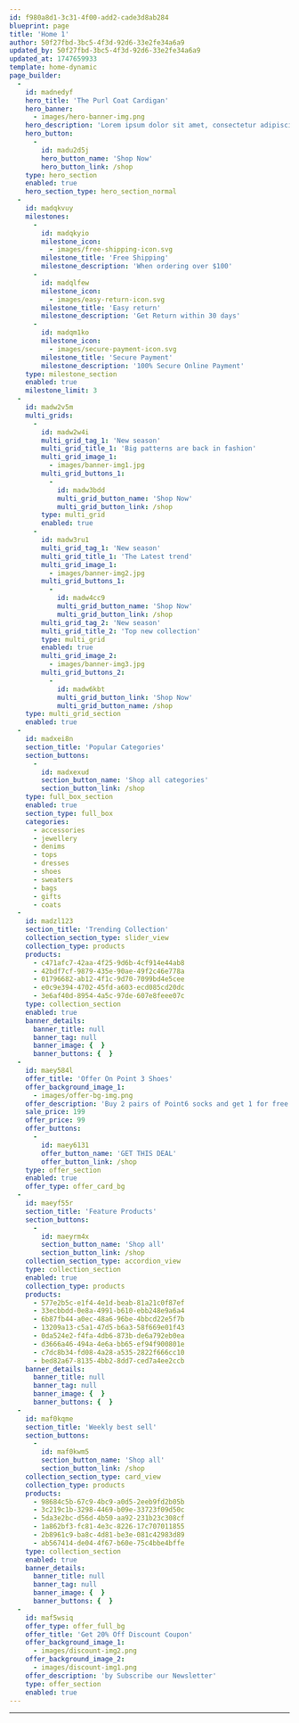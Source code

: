 ```yaml
---
id: f980a8d1-3c31-4f00-add2-cade3d8ab284
blueprint: page
title: 'Home 1'
author: 50f27fbd-3bc5-4f3d-92d6-33e2fe34a6a9
updated_by: 50f27fbd-3bc5-4f3d-92d6-33e2fe34a6a9
updated_at: 1747659933
template: home-dynamic
page_builder:
  -
    id: madnedyf
    hero_title: 'The Purl Coat Cardigan'
    hero_banner:
      - images/hero-banner-img.png
    hero_description: 'Lorem ipsum dolor sit amet, consectetur adipiscing elit'
    hero_button:
      -
        id: madu2d5j
        hero_button_name: 'Shop Now'
        hero_button_link: /shop
    type: hero_section
    enabled: true
    hero_section_type: hero_section_normal
  -
    id: madqkvuy
    milestones:
      -
        id: madqkyio
        milestone_icon:
          - images/free-shipping-icon.svg
        milestone_title: 'Free Shipping'
        milestone_description: 'When ordering over $100'
      -
        id: madqlfew
        milestone_icon:
          - images/easy-return-icon.svg
        milestone_title: 'Easy return'
        milestone_description: 'Get Return within 30 days'
      -
        id: madqm1ko
        milestone_icon:
          - images/secure-payment-icon.svg
        milestone_title: 'Secure Payment'
        milestone_description: '100% Secure Online Payment'
    type: milestone_section
    enabled: true
    milestone_limit: 3
  -
    id: madw2v5m
    multi_grids:
      -
        id: madw2w4i
        multi_grid_tag_1: 'New season'
        multi_grid_title_1: 'Big patterns are back in fashion'
        multi_grid_image_1:
          - images/banner-img1.jpg
        multi_grid_buttons_1:
          -
            id: madw3bdd
            multi_grid_button_name: 'Shop Now'
            multi_grid_button_link: /shop
        type: multi_grid
        enabled: true
      -
        id: madw3ru1
        multi_grid_tag_1: 'New season'
        multi_grid_title_1: 'The Latest trend'
        multi_grid_image_1:
          - images/banner-img2.jpg
        multi_grid_buttons_1:
          -
            id: madw4cc9
            multi_grid_button_name: 'Shop Now'
            multi_grid_button_link: /shop
        multi_grid_tag_2: 'New season'
        multi_grid_title_2: 'Top new collection'
        type: multi_grid
        enabled: true
        multi_grid_image_2:
          - images/banner-img3.jpg
        multi_grid_buttons_2:
          -
            id: madw6kbt
            multi_grid_button_link: 'Shop Now'
            multi_grid_button_name: /shop
    type: multi_grid_section
    enabled: true
  -
    id: madxei8n
    section_title: 'Popular Categories'
    section_buttons:
      -
        id: madxexud
        section_button_name: 'Shop all categories'
        section_button_link: /shop
    type: full_box_section
    enabled: true
    section_type: full_box
    categories:
      - accessories
      - jewellery
      - denims
      - tops
      - dresses
      - shoes
      - sweaters
      - bags
      - gifts
      - coats
  -
    id: madzl123
    section_title: 'Trending Collection'
    collection_section_type: slider_view
    collection_type: products
    products:
      - c471afc7-42aa-4f25-9d6b-4cf914e44ab8
      - 42bdf7cf-9879-435e-90ae-49f2c46e778a
      - 01796682-ab12-4f1c-9d70-7099bd4e5cee
      - e0c9e394-4702-45fd-a603-ecd085cd20dc
      - 3e6af40d-8954-4a5c-97de-607e8feee07c
    type: collection_section
    enabled: true
    banner_details:
      banner_title: null
      banner_tag: null
      banner_image: {  }
      banner_buttons: {  }
  -
    id: maey584l
    offer_title: 'Offer On Point 3 Shoes'
    offer_background_image_1:
      - images/offer-bg-img.png
    offer_description: 'Buy 2 pairs of Point6 socks and get 1 for free !'
    sale_price: 199
    offer_price: 99
    offer_buttons:
      -
        id: maey6131
        offer_button_name: 'GET THIS DEAL'
        offer_button_link: /shop
    type: offer_section
    enabled: true
    offer_type: offer_card_bg
  -
    id: maeyf55r
    section_title: 'Feature Products'
    section_buttons:
      -
        id: maeyrm4x
        section_button_name: 'Shop all'
        section_button_link: /shop
    collection_section_type: accordion_view
    type: collection_section
    enabled: true
    collection_type: products
    products:
      - 577e2b5c-e1f4-4e1d-beab-81a21c0f87ef
      - 33ecbbdd-0e8a-4991-b610-ebb248e9a6a4
      - 6b87fb44-a0ec-48a6-96be-4bbcd22e5f7b
      - 13209a13-c5a1-47d5-b6a3-58f669e01f43
      - 0da524e2-f4fa-4db6-873b-de6a792eb0ea
      - d3666a46-494a-4e6a-bb65-ef94f900801e
      - c7dc8b34-fd08-4a28-a535-2822f666cc10
      - bed82a67-8135-4bb2-8dd7-ced7a4ee2ccb
    banner_details:
      banner_title: null
      banner_tag: null
      banner_image: {  }
      banner_buttons: {  }
  -
    id: maf0kqme
    section_title: 'Weekly best sell'
    section_buttons:
      -
        id: maf0kwm5
        section_button_name: 'Shop all'
        section_button_link: /shop
    collection_section_type: card_view
    collection_type: products
    products:
      - 98684c5b-67c9-4bc9-a0d5-2eeb9fd2b05b
      - 3c219c1b-3298-4469-b09e-33723f09d50c
      - 5da3e2bc-d56d-4b50-aa92-231b23c308cf
      - 1a862bf3-fc81-4e3c-8226-17c707011855
      - 2b8961c9-ba8c-4d81-be3e-081c42983d89
      - ab567414-de04-4f67-b60e-75c4bbe4bffe
    type: collection_section
    enabled: true
    banner_details:
      banner_title: null
      banner_tag: null
      banner_image: {  }
      banner_buttons: {  }
  -
    id: maf5wsiq
    offer_type: offer_full_bg
    offer_title: 'Get 20% Off Discount Coupon'
    offer_background_image_1:
      - images/discount-img2.png
    offer_background_image_2:
      - images/discount-img1.png
    offer_description: 'by Subscribe our Newsletter'
    type: offer_section
    enabled: true
---
```

---
